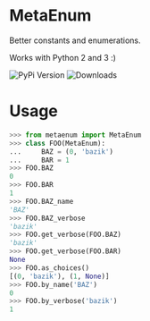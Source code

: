 MetaEnum
========

Better constants and enumerations.

Works with Python 2 and 3 :)

![PyPi Version](https://pypip.in/v/MetaEnum/badge.png) ![Downloads](https://pypip.in/d/MetaEnum/badge.png)

Usage
=====
```python
>>> from metaenum import MetaEnum
>>> class FOO(MetaEnum):
...     BAZ = (0, 'bazik')
...     BAR = 1
>>> FOO.BAZ
0
>>> FOO.BAR
1
>>> FOO.BAZ_name
'BAZ'
>>> FOO.BAZ_verbose
'bazik'
>>> FOO.get_verbose(FOO.BAZ)
'bazik'
>>> FOO.get_verbose(FOO.BAR)
None
>>> FOO.as_choices()
[(0, 'bazik'), (1, None)]
>>> FOO.by_name('BAZ')
0
>>> FOO.by_verbose('bazik')
1
```

